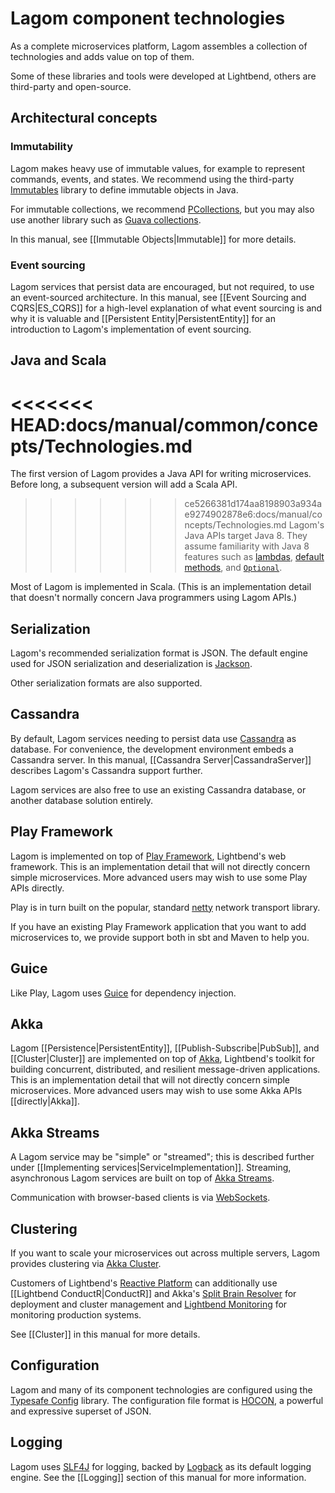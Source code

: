 # Lagom component technologies

As a complete microservices platform, Lagom assembles a collection of technologies and adds value on top of them.

Some of these libraries and tools were developed at Lightbend, others are third-party and open-source.

## Architectural concepts

### Immutability

Lagom makes heavy use of immutable values, for example to represent commands, events, and states.  We recommend using the third-party [Immutables](https://immutables.github.io) library to define immutable objects in Java.

For immutable collections, we recommend [PCollections](http://pcollections.org), but you may also use another library such as [Guava collections](https://github.com/google/guava/wiki/ImmutableCollectionsExplained).

In this manual, see [[Immutable Objects|Immutable]] for more details.

### Event sourcing

Lagom services that persist data are encouraged, but not required, to use an event-sourced architecture.  In this manual, see [[Event Sourcing and CQRS|ES_CQRS]] for a high-level explanation of what event sourcing is and why it is valuable and [[Persistent Entity|PersistentEntity]] for an introduction to Lagom's implementation of event sourcing.

## Java and Scala

<<<<<<< HEAD:docs/manual/common/concepts/Technologies.md
=======
The first version of Lagom provides a Java API for writing microservices.  Before long, a subsequent version will add a Scala API.

>>>>>>> ce5266381d174aa8198903a934ae9274902878e6:docs/manual/concepts/Technologies.md
Lagom's Java APIs target Java 8. They assume familiarity with Java 8 features such as [lambdas](http://docs.oracle.com/javase/tutorial/java/javaOO/lambdaexpressions.html), [default methods](http://docs.oracle.com/javase/tutorial/java/IandI/defaultmethods.html), and [`Optional`](http://docs.oracle.com/javase/8/docs/api/java/util/Optional.html).

Most of Lagom is implemented in Scala.  (This is an implementation detail that doesn't normally concern Java programmers using Lagom APIs.)

## Serialization

Lagom's recommended serialization format is JSON.  The default engine used for JSON serialization and deserialization is [Jackson](https://github.com/FasterXML/jackson).

Other serialization formats are also supported.

## Cassandra

By default, Lagom services needing to persist data use [Cassandra](http://cassandra.apache.org) as database. For convenience, the development environment embeds a Cassandra server.  In this manual, [[Cassandra Server|CassandraServer]] describes Lagom's Cassandra support further.

Lagom services are also free to use an existing Cassandra database, or another database solution entirely.

## Play Framework

Lagom is implemented on top of [Play Framework](https://www.playframework.com), Lightbend's web framework.  This is an implementation detail that will not directly concern simple microservices.  More advanced users may wish to use some Play APIs directly.

Play is in turn built on the popular, standard [netty](http://netty.io) network transport library.

If you have an existing Play Framework application that you want to add microservices to, we provide support both in sbt and Maven to help you.

## Guice

Like Play, Lagom uses [Guice](https://github.com/google/guice) for dependency injection.

## Akka

Lagom [[Persistence|PersistentEntity]], [[Publish-Subscribe|PubSub]], and [[Cluster|Cluster]] are implemented on top of [Akka](http://akka.io/), Lightbend's toolkit for building concurrent, distributed, and resilient message-driven applications. This is an implementation detail that will not directly concern simple microservices. More advanced users may wish to use some Akka APIs [[directly|Akka]].

## Akka Streams

A Lagom service may be "simple" or "streamed"; this is described further under [[Implementing services|ServiceImplementation]].  Streaming, asynchronous Lagom services are built on top of [Akka Streams](http://doc.akka.io/docs/akka/2.4/java/stream/index.html).

Communication with browser-based clients is via [WebSockets](https://tools.ietf.org/html/rfc6455).

## Clustering

If you want to scale your microservices out across multiple servers, Lagom provides clustering via [Akka Cluster](http://doc.akka.io/docs/akka/2.4/java/cluster-usage.html).

Customers of Lightbend's [Reactive Platform](https://www.lightbend.com/products/lightbend-reactive-platform) can additionally use [[Lightbend ConductR|ConductR]] and Akka's [Split Brain Resolver](http://doc.akka.io/docs/akka/akka-commercial-addons-1.0/java/split-brain-resolver.html) for deployment and cluster management and [Lightbend Monitoring](https://www.lightbend.com/products/monitoring) for monitoring production systems.

See [[Cluster]] in this manual for more details.

## Configuration

Lagom and many of its component technologies are configured using the [Typesafe Config](https://github.com/typesafehub/config) library.  The configuration file format is [HOCON](https://github.com/typesafehub/config/blob/master/HOCON.md), a powerful and expressive superset of JSON.

## Logging

Lagom uses [SLF4J](http://www.slf4j.org/) for logging, backed by [Logback](http://logback.qos.ch/) as its default logging engine.
See the [[Logging]] section of this manual for more information.
